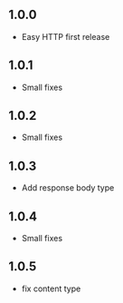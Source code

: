 ## 1.0.0

* Easy HTTP first release

## 1.0.1

* Small fixes

## 1.0.2

* Small fixes

## 1.0.3

* Add response body type

## 1.0.4

* Small fixes

## 1.0.5

* fix content type
